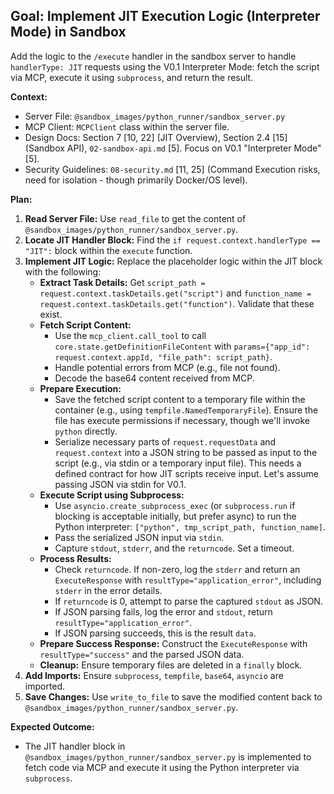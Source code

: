 ## Goal: Implement JIT Execution Logic (Interpreter Mode) in Sandbox

Add the logic to the `/execute` handler in the sandbox server to handle `handlerType: JIT` requests using the V0.1 Interpreter Mode: fetch the script via MCP, execute it using `subprocess`, and return the result.

**Context:**
*   Server File: `@sandbox_images/python_runner/sandbox_server.py`
*   MCP Client: `MCPClient` class within the server file.
*   Design Docs: Section 7 [10, 22] (JIT Overview), Section 2.4 [15] (Sandbox API), `02-sandbox-api.md` [5]. Focus on V0.1 "Interpreter Mode" [5].
*   Security Guidelines: `08-security.md` [11, 25] (Command Execution risks, need for isolation - though primarily Docker/OS level).

**Plan:**

1.  **Read Server File:** Use `read_file` to get the content of `@sandbox_images/python_runner/sandbox_server.py`.
2.  **Locate JIT Handler Block:** Find the `if request.context.handlerType == "JIT":` block within the `execute` function.
3.  **Implement JIT Logic:** Replace the placeholder logic within the JIT block with the following:
    *   **Extract Task Details:** Get `script_path = request.context.taskDetails.get("script")` and `function_name = request.context.taskDetails.get("function")`. Validate that these exist.
    *   **Fetch Script Content:**
        *   Use the `mcp_client.call_tool` to call `core.state.getDefinitionFileContent` with `params={"app_id": request.context.appId, "file_path": script_path}`.
        *   Handle potential errors from MCP (e.g., file not found).
        *   Decode the base64 content received from MCP.
    *   **Prepare Execution:**
        *   Save the fetched script content to a temporary file within the container (e.g., using `tempfile.NamedTemporaryFile`). Ensure the file has execute permissions if necessary, though we'll invoke `python` directly.
        *   Serialize necessary parts of `request.requestData` and `request.context` into a JSON string to be passed as input to the script (e.g., via stdin or a temporary input file). This needs a defined contract for how JIT scripts receive input. Let's assume passing JSON via stdin for V0.1.
    *   **Execute Script using Subprocess:**
        *   Use `asyncio.create_subprocess_exec` (or `subprocess.run` if blocking is acceptable initially, but prefer async) to run the Python interpreter: `["python", tmp_script_path, function_name]`.
        *   Pass the serialized JSON input via `stdin`.
        *   Capture `stdout`, `stderr`, and the `returncode`. Set a timeout.
    *   **Process Results:**
        *   Check `returncode`. If non-zero, log the `stderr` and return an `ExecuteResponse` with `resultType="application_error"`, including `stderr` in the error details.
        *   If `returncode` is 0, attempt to parse the captured `stdout` as JSON.
        *   If JSON parsing fails, log the error and `stdout`, return `resultType="application_error"`.
        *   If JSON parsing succeeds, this is the result `data`.
    *   **Prepare Success Response:** Construct the `ExecuteResponse` with `resultType="success"` and the parsed JSON data.
    *   **Cleanup:** Ensure temporary files are deleted in a `finally` block.
4.  **Add Imports:** Ensure `subprocess`, `tempfile`, `base64`, `asyncio` are imported.
5.  **Save Changes:** Use `write_to_file` to save the modified content back to `@sandbox_images/python_runner/sandbox_server.py`.

**Expected Outcome:**
*   The JIT handler block in `@sandbox_images/python_runner/sandbox_server.py` is implemented to fetch code via MCP and execute it using the Python interpreter via `subprocess`.